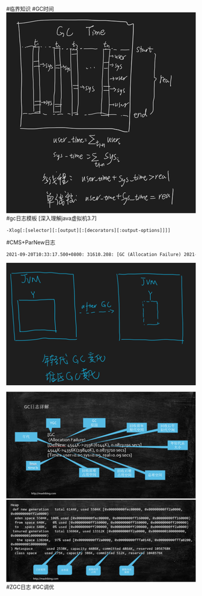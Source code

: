 #临界知识
#GC时间
[](https://cloud.tencent.com/developer/article/1491229)
![](.z_gc_日志模型_images/1962ab0b.png)
#gc日志模板
[深入理解java虚拟机3.7]
```asp
-Xlog[:[selector][:[output][:[decorators][:output-options]]]]
```
#CMS+ParNew日志
```asp
2021-09-20T10:33:17.500+0800: 31610.208: [GC (Allocation Failure) 2021-09-20T10:33:17.500+0800: 31610.208: [ParNew: 1685709K->7766K(1887488K), 0.0091217 secs] 2414678K->736977K(2936064K), 0.0093717 secs] [Times: user=0.08 sys=0.01, real=0.01 secs]
```
![](.z_gc_日志模型_images/372bad5c.png)

![](.z_6_gc_日志模型_images/2c19cc1b.png)
![](.z_6_gc_日志模型_images/52e474cc.png)
#ZGC日志
#GC调优
[](https://tech.meituan.com/2017/12/29/jvm-optimize.html)
